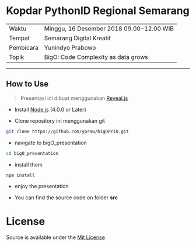 # Kopdar PythonID Regional Semarang

|           |       |
| :---      | :---- |
| Waktu     | Minggu, 16 Desember 2018  09.00-12.00 WIB        |
| Tempat    | Semarang Digital Kreatif  |
| Pembicara | Yunindyo Prabowo                   |
| Topik     | BigO: Code Complexity as data grows|
---


## How to Use

> Presentasi ini dibuat menggunakan [Reveal.js](https://github.com/hakimel/reveal.js/)

* Install [Node.js](https://nodejs.org) (4.0.0 or Later)

* Clone repository ini menggunakan git
```bash
git clone https://github.com/ypraw/bigOPYID.git
```

* navigate to bigO_presentation
```bash
cd bigO_presentation
```

*  install them
```bash
npm install
```

* enjoy the presentation

* You can find the source code on folder **src**



# **License**
Source is available under the [Mit License](License.md)
